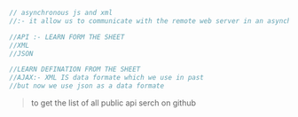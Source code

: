 ```js
// asynchronous js and xml
//:- it allow us to communicate with the remote web server in an asynchronous way. with ajax call we can request datafrom web server dynamically

//API :- LEARN FORM THE SHEET
//XML
//JSON

//LEARN DEFINATION FROM THE SHEET
//AJAX:- XML IS data formate which we use in past
//but now we use json as a data formate
```

> to get the list of all public api serch on github
